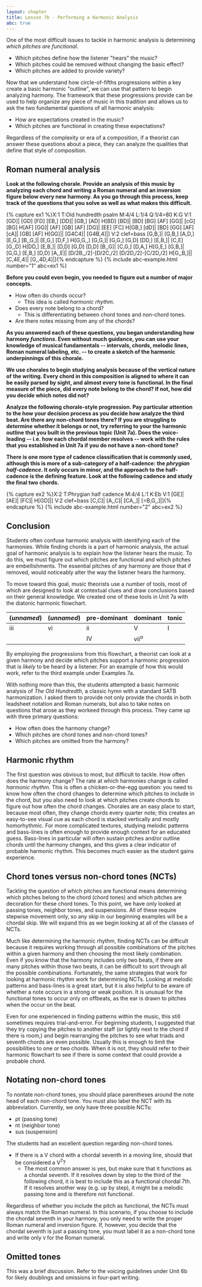```yaml
---
layout: chapter
title: Lesson 7b - Performing a Harmonic Analysis
abc: true
---
```


One of the most difficult issues to tackle in harmonic analysis is determining *which pitches are functional*. 
- Which pitches define how the listener "hears" the music?
- Which pitches could be removed without changing the basic effect?
- Which pitches are added to provide variety?

Now that we understand how circle-of-fifths progressions within a key create a basic harmonic "outline", we can use that pattern to begin analyzing harmony. The framework that these progressions provide can be used to help organize any piece of music in this tradition and allows us to ask the two fundamental questions of all harmonic analysis: 
- How are expectations created in the music?
- Which pitches are functional in creating these expectations?

Regardless of the complexity or era of a composition, if a theorist can answer these questions about a piece, they can analyze the qualities that define that style of composition.

## Roman numeral analysis

**Look at the following chorale. Provide an analysis of this music by analyzing each chord and writing a Roman numeral and an inversion figure below every new harmony. As you go through this process, keep track of the questions that you solve as well as what makes this difficult.**

{% capture ex1 %}X:1
T:Old hundredth psalm
M:4/4
L:1/4
Q:1/4=80
K:G
V:1
[GD]| [GD] [FD] [EB,] [DD]| [GB,] [AD] H[BD]
[BD]| [BD] [BG] [AF] [GG]| [cG] [BG] H[AF]
[GG]| [AF] [GB] [AF] [DG]| [EE] [FC] H[GB,]
[dD]| [BD] [GG] [AF] [cA]| [GB] [AF] H[GG]|| [G4C4]| [G4B,4]|]
V:2 clef=bass
[G,B,]| [G,B,] [A,D,] [E,G,] [B,,G,]| [E,G,] [D,F,] H[G,G,,]
[G,G,]| [G,G,] [G,D] [DD,] [E,B,]| [C,E] [G,,D] H[DD,]
[E,B,]| [D,D] [G,D] [D,D] [B,,G]| [C,G,] [D,A,] H[G,E,]
[G,B,]| [G,G,] [E,B,] [D,D] [A,,E]| [D/2B,,/2]-[D/2C,/2] [D/2D,/2]-[C/2D,/2] H[G,,B,]|| [C,4E,4]| [G,,4D,4]|]{% endcapture %}
{% include abc-example.html number="1" abc=ex1 %}

**Before you could even begin, you needed to figure out a number of major concepts.**
- How often do chords occur?
    - This idea is called *harmonic rhythm*.
- Does every note belong to a chord? 
    - This is differentiating between chord tones and non-chord tones.
- Are there notes missing from any of the chords?

**As you answered each of these questions, you began understanding how harmony *functions*. Even without much guidance, you can use your knowledge of musical fundamentals -- intervals, chords, melodic lines, Roman numeral labeling, etc. -- to create a sketch of the harmonic underpinnings of this chorale.**

**We use chorales to begin studying analysis because of the vertical nature of the writing. Every chord in this composition is aligned to where it can be easily parsed by sight, and almost every tone is functional. In the final measure of the piece, did every note belong to the chord? If not, how did you decide which notes did not?**

**Analyze the following chorale-style progression. Pay particular attention to the how your decision process as you decide how analyze the third beat. Are there any non-chord tones there? If you are struggling to determine whether it belongs or not, try referring to your the harmonic outline that you built in the previous topic (Unit 7a). Does the voice-leading -- i.e. how each chordal member resolves -- work with the rules that you established in Unit 7a if you do not have a non-chord tone?**

**There is one more type of cadence classification that is commonly used, although this is more of a sub-category of a half-cadence: the *phrygian half-cadence*. It only occurs in minor, and the approach to the half-cadence is the defining feature. Look at the following cadence and study the final two chords.**

{% capture ex2 %}X:2
T:Phrygian half cadence
M:4/4
L:1
K:Eb
V:1
[GE]| [AE]| [FC]| H[GD]|]
V:2 clef=bass
[C,C]| [A,,C]| [CA,,]| [=B,G,,]|]{% endcapture %}
{% include abc-example.html number="2" abc=ex2 %}

## Conclusion

Students often confuse harmonic analysis with identifying each of the harmonies. While finding chords is a part of harmonic analysis, the actual goal of harmonic analysis is to explain how the listener hears the music. To do this, we must figure out which pitches are functional and which pitches are embellishments. The essential pitches of any harmony are those that if removed, would noticeably alter the way the listener hears the harmony.

To move toward this goal, music theorists use a number of tools, most of which are designed to look at contextual clues and draw conclusions based on their general knowledge. We created one of these tools in Unit 7a with the diatonic harmonic flowchart.

| (*unnamed*) | (*unnamed*) | pre-dominant | dominant | tonic |
--- | --- | --- | --- | --- |
| iii | vi | ii | V | I |
| | | IV | vii<sup>o</sup> | |

By employing the progressions from this flowchart, a theorist can look at a given harmony and decide which pitches support a harmonic progression that is *likely* to be heard by a listener. For an example of how this would work, refer to the third example under Examples 7a.

With nothing more than this, the students attempted a basic harmonic analysis of *The Old Hundredth*, a classic hymn with a standard SATB harmonization. I asked them to provide not only provide the chords in both leadsheet notation and Roman numerals, but also to take notes on questions that arose as they workeed through this process. They came up with three primary questions:
- How often does the harmony change?
- Which pitches are chord tones and non-chord tones?
- Which pitches are omitted from the harmony?

## Harmonic rhythm

The first question was obvious to most, but difficult to tackle. How often does the harmony change? The rate at which harmonies change is called *harmonic rhythm*. This is often a chicken-or-the-egg question: you need to know how often the chord changes to determine which pitches to include in the chord, but you also need to look at which pitches create chords to figure out how often the chord changes. Chorales are an easy place to start, because most often, they change chords every quarter note; this creates an easy-to-see visual cue as each chord is stacked vertically and mostly homorhythmic. For more complicated textures, studying melodic patterns and bass-lines is often enough to provide enough context for an educated guess. Bass-lines in particular will often sustain pitches and/or outline chords until the harmony changes, and this gives a clear indicator of probable harmonic rhythm. This becomes much easier as the student gains experience.

## Chord tones versus non-chord tones (NCTs)

Tackling the question of which pitches are functional means determining which pitches belong to the chord (chord tones) and which pitches are decoration for these chord tones. To this point, we have only looked at passing tones, neighbor tones, and suspensions. All of these require stepwise movement only, so any skip in our beginning examples will be a chordal skip. We will expand this as we begin looking at all of the classes of NCTs.

Much like determining the harmonic rhythm, finding NCTs can be difficult because it requires working through all possible combinations of the pitches within a given harmony and then choosing the most likely combination. Even if you know that the harmony includes only two beats, if there are many pitches within those two beats, it can be difficult to sort through all the possible combinations. Fortunately, the same strategies that work for looking at harmonic rhythm work for determining NCTs. Looking at melodic patterns and bass-lines is a great start, but it is also helpful to be aware of whether a note occurs in a strong or weak position. It is unusual for the functional tones to occur only on offbeats, as the ear is drawn to pitches when the occur on the beat. 

Even for one experienced in finding patterns within the music, this still sometimes requires trial-and-error. For beginning students, I suggested that they try copying the pitches to another staff (or lightly next to the chord if there is room,) and begin rearranging the pitches to see what triads and seventh chords are even possible. Usually this is enough to limit the possibilities to one or two chords. When it is not, they should refer to their harmonic flowchart to see if there is some context that could provide a probable chord.

## Notating non-chord tones

To nontate non-chord tones, you should place parentheses around the note head of each non-chord tone. You must also label the NCT with its abbreviation. Currently, we only have three possible NCTs:
- pt (passing tone)
- nt (neighbor tone)
- sus (suspension)

The students had an excellent question regarding non-chord tones.
- If there is a V chord with a chordal seventh in a moving line, should that be considered a V<sup>7</sup>?
    - The most common answer is yes, but make sure that it functions as a chordal seventh. If it resolves down by step to the third of the following chord, it is best to include this as a functional chordal 7th. If it resolves another way (e.g. up by step), it might be a melodic passing tone and is therefore not functional.

Regardless of whether you include the pitch as functional, the NCTs must always match the Roman numeral. In this scenario, if you choose to include the chordal seventh in your harmony, you only need to write the proper Roman numeral and inversion figure. If, however, you decide that the chordal seventh is just a passing tone, you must label it as a non-chord tone and write only `V` for the Roman numeral.

## Omitted tones

This was a brief discussion. Refer to the voicing guidelines under Unit 6b for likely doublings and omissions in four-part writing.
